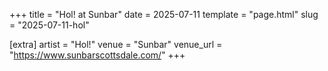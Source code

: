 +++
title = "Hol! at Sunbar"
date = 2025-07-11
template = "page.html"
slug = "2025-07-11-hol"

[extra]
artist = "Hol!"
venue = "Sunbar"
venue_url = "https://www.sunbarscottsdale.com/"
+++
